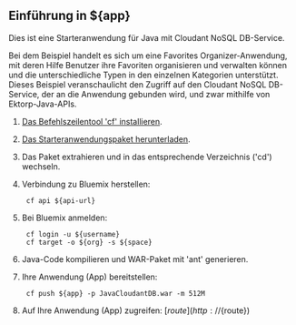 Einführung in ${app}
-------------------------------------
Dies ist eine Starteranwendung für Java mit Cloudant NoSQL DB-Service.

Bei dem Beispiel handelt es sich um eine Favorites Organizer-Anwendung, mit deren Hilfe Benutzer ihre Favoriten organisieren und verwalten können und die unterschiedliche Typen in den einzelnen Kategorien unterstützt. Dieses Beispiel veranschaulicht den Zugriff auf den Cloudant NoSQL DB-Service, der an die Anwendung gebunden wird, und zwar mithilfe von Ektorp-Java-APIs.

1. [Das Befehlszeilentool 'cf' installieren](${doc-url}/#starters/BuildingWeb.html#install_cf).
2. [Das Starteranwendungspaket herunterladen](${ace-url}/rest/apps/${app-guid}/starter-download).
3. Das Paket extrahieren und in das entsprechende Verzeichnis ('cd') wechseln.
4. Verbindung zu Bluemix herstellen:

		cf api ${api-url}

5. Bei Bluemix anmelden:

		cf login -u ${username}
		cf target -o ${org} -s ${space}
		
6. Java-Code kompilieren und WAR-Paket mit 'ant' generieren.
7. Ihre Anwendung (App) bereitstellen:

		cf push ${app} -p JavaCloudantDB.war -m 512M

8. Auf Ihre Anwendung (App) zugreifen: [${route}](http://${route})
